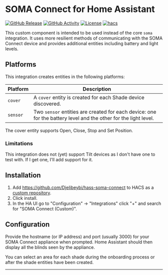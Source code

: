 # SOMA Connect for Home Assistant

[![GitHub Release][releases-shield]][releases]
[![GitHub Activity][commits-shield]][commits]
[![License][license-shield]][license]
[![hacs][hacsbadge]][hacs]

This custom component is intended to be used instead of the core `soma` integration.
It uses more resilient methods of communicating with the SOMA Connect device and
provides additional entities including battery and light levels.

## Platforms

This integration creates entities in the following platforms:

Platform | Description
-- | --
`cover` | A `cover` entity is created for each Shade device discovered.
`sensor` | Two `sensor` entities are created for each device: one for the battery level and the other for the light level.

The cover entity supports Open, Close, Stop and Set Position.

### Limitations

This integration does not (yet) support Tilt devices as I don't have one to test
with. If I get one, I'll add support for it.

## Installation

1. Add <https://github.com/Djelibeybi/hass-soma-connect> to HACS as a [custom repository][hacs_custom].
1. Click install.
1. In the HA UI go to "Configuration" -> "Integrations" click "+" and search for "SOMA Connect (Custom)".

## Configuration

Provide the hostname (or IP address) and port (usually 3000) for your SOMA Connect
appliance when prompted. Home Assistant should then display all the blinds seen
by the appliance.

You can select an area for each shade during the onboarding process or after the
shade entities have been created.

***

[soma_connect]: https://github.com/Djelibeybi/soma-connect
[commits-shield]: https://img.shields.io/github/commit-activity/y/Djelibeybi/hass-soma-connect.svg?style=for-the-badge
[commits]: https://github.com/Djelibeybi/hass-soma-connect/commits/main
[hacs]: https://hacs.xyz
[hacs_custom]: https://hacs.xyz/docs/faq/custom_repositories
[hacsbadge]: https://img.shields.io/badge/HACS-Custom-orange.svg?style=for-the-badge
[license]: https://github.com/Djelibeybi/hass-soma-connect/blob/main/LICENSE
[license-shield]: https://img.shields.io/github/license/Djelibeybi/hass-soma-connect.svg?style=for-the-badge
[releases-shield]: https://img.shields.io/github/release/Djelibeybi/hass-soma-connect.svg?style=for-the-badge
[releases]: https://github.com/Djelibeybi/hass-soma-connect/releases
